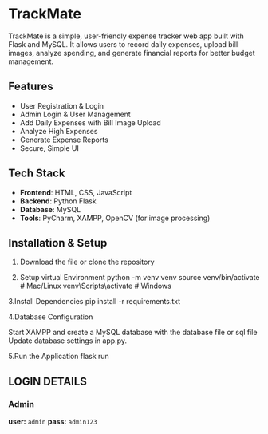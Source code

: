 # TrackMate
TrackMate is a simple, user-friendly expense tracker web app built with Flask and MySQL. It allows users to record daily expenses, upload bill images, analyze spending, and generate financial reports for better budget management.

##  Features
- User Registration & Login
- Admin Login & User Management
- Add Daily Expenses with Bill Image Upload
- Analyze High Expenses
- Generate Expense Reports
- Secure, Simple UI

##  Tech Stack
- **Frontend**: HTML, CSS, JavaScript
- **Backend**: Python Flask
- **Database**: MySQL
- **Tools**: PyCharm, XAMPP, OpenCV (for image processing)

##  Installation & Setup

1. Download the file or clone the repository

2. Setup virtual Environment
   python -m venv venv
  source venv/bin/activate  # Mac/Linux
  venv\Scripts\activate     # Windows

3.Install Dependencies
  pip install -r requirements.txt

4.Database Configuration

  Start XAMPP and create a MySQL database with the database file or sql file
  Update database settings in app.py.

5.Run the Application
  flask run


## LOGIN DETAILS 

### Admin
**user:** `admin`
**pass:** `admin123`
